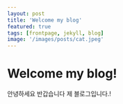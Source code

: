 ```yaml
---
layout: post
title: 'Welcome my blog'
featured: true
tags: [frontpage, jekyll, blog]
image: '/images/posts/cat.jpeg'
---
```



# Welcome my blog!
안녕하세요 반갑습니다 제 블로그입니다.!
